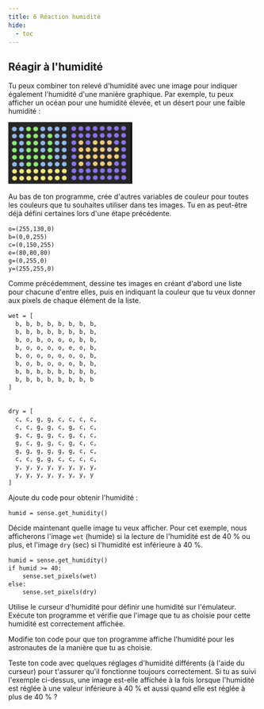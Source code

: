 ```yaml
---
title: 6 Réaction humidité
hide:
  - toc
---
```


## Réagir à l'humidité

Tu peux combiner ton relevé d'humidité avec une image pour indiquer également l'humidité d'une manière graphique. Par exemple, tu peux afficher un océan pour une humidité élevée, et un désert pour une faible humidité :

![Humide et sec](images/wet-dry.png)

Au bas de ton programme, crée d'autres variables de couleur pour toutes les couleurs que tu souhaites utiliser dans tes images. Tu en as peut-être déjà défini certaines lors d'une étape précédente.

    o=(255,130,0)
    b=(0,0,255)
    c=(0,150,255)
    e=(80,80,80)
    g=(0,255,0)
    y=(255,255,0)

Comme précédemment, dessine tes images en créant d'abord une liste pour chacune d'entre elles, puis en indiquant la couleur que tu veux donner aux pixels de chaque élément de la liste.

    wet = [
      b, b, b, b, b, b, b, b,
      b, b, b, b, b, b, b, b,
      b, o, b, o, o, o, b, b,
      b, o, o, o, o, e, o, b,
      b, o, o, o, o, o, o, b,
      b, o, b, o, o, o, b, b,
      b, b, b, b, b, b, b, b,
      b, b, b, b, b, b, b, b
    ]
    
    
    dry = [
      c, c, g, g, c, c, c, c,
      c, c, g, g, c, g, c, c,
      g, c, g, g, c, g, c, c,
      g, c, g, g, c, g, c, c,
      g, g, g, g, g, g, c, c,
      c, c, g, g, c, c, c, c,
      y, y, y, y, y, y, y, y,
      y, y, y, y, y, y, y, y
    ]



Ajoute du code pour obtenir l'humidité :

    humid = sense.get_humidity()

Décide maintenant quelle image tu veux afficher. Pour cet exemple, nous afficherons l'image `wet` (humide) si la lecture de l'humidité est de 40 % ou plus, et l'image `dry` (sec) si l'humidité est inférieure à 40 %.

    humid = sense.get_humidity()
    if humid >= 40:
        sense.set_pixels(wet)
    else:
        sense.set_pixels(dry)


Utilise le curseur d'humidité pour définir une humidité sur l'émulateur. Exécute ton programme et vérifie que l'image que tu as choisie pour cette humidité est correctement affichée.

Modifie ton code pour que ton programme affiche l'humidité pour les astronautes de la manière que tu as choisie.

Teste ton code avec quelques réglages d'humidité différents (à l'aide du curseur) pour t'assurer qu'il fonctionne toujours correctement. Si tu as suivi l'exemple ci-dessus, une image est-elle affichée à la fois lorsque l'humidité est réglée à une valeur inférieure à 40 % et aussi quand elle est réglée à plus de 40 % ?
